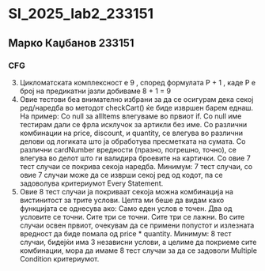 # SI_2025_lab2_233151
## Марко Каџбанов 233151
### CFG
3. Цикломатската комплексност е 9 , според формулата P + 1 , каде P е број на предикатни јазли добиваме 8 + 1 = 9
4. Овие тестови беа внимателно избрани за да се осигурам дека секој ред/наредба во методот checkCart() ќе биде извршен барем еднаш. На пример:
Со null за allItems влегуваме во првиот if.
Со null име тестирам дали се фрла исклучок за артикли без име.
Со различни комбинации на price, discount, и quantity, се влегува во различни делови од логиката што ја обработува пресметката на сумата.
Со различни cardNumber вредности (празно, погрешно, точно), се влегува во делот што ги валидира броевите на картички.
Со овие 7 тест случаи се покрива секоја наредба.
Минимум: 7 тест случаи, со овие 7 случаи може да се изврши секој ред од кодот, па се задоволува критериумот Every Statement.
5. Овие 8 тест случаи ја покриваат секоја можна комбинација на вистинитост за трите услови. Целта ми беше да видам како функцијата се однесува ако:
Само еден услов е точен.
Два од условите се точни.
Сите три се точни.
Сите три се лажни.
Во сите случаи освен првиот, очекувам да се примени попустот и излезната вредност да биде помала од price * quantity.
Минимум: 8 тест случаи, бидејќи има 3 независни услови, а целиме да покриеме сите комбинации, мора да имаме 8 тест случаи за да се задоволи Multiple Condition критериумот.


